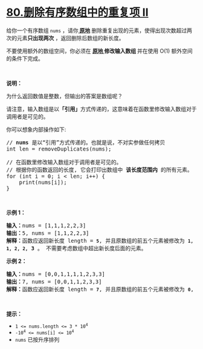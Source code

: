 # [80.删除有序数组中的重复项 II](https://leetcode.cn/problems/remove-duplicates-from-sorted-array-ii/)

<p>给你一个有序数组 <code>nums</code> ，请你<strong><a href="http://baike.baidu.com/item/%E5%8E%9F%E5%9C%B0%E7%AE%97%E6%B3%95" target="_blank"> 原地</a></strong> 删除重复出现的元素，使得出现次数超过两次的元素<strong>只出现两次</strong> ，返回删除后数组的新长度。</p>

<p>不要使用额外的数组空间，你必须在 <strong><a href="https://baike.baidu.com/item/%E5%8E%9F%E5%9C%B0%E7%AE%97%E6%B3%95" target="_blank">原地 </a>修改输入数组 </strong>并在使用 O(1) 额外空间的条件下完成。</p>

<p>&nbsp;</p>

<p><strong>说明：</strong></p>

<p>为什么返回数值是整数，但输出的答案是数组呢？</p>

<p>请注意，输入数组是以<strong>「引用」</strong>方式传递的，这意味着在函数里修改输入数组对于调用者是可见的。</p>

<p>你可以想象内部操作如下:</p>

<pre>
// <strong>nums</strong> 是以“引用”方式传递的。也就是说，不对实参做任何拷贝
int len = removeDuplicates(nums);

// 在函数里修改输入数组对于调用者是可见的。
// 根据你的函数返回的长度, 它会打印出数组中<strong> 该长度范围内</strong> 的所有元素。
for (int i = 0; i &lt; len; i++) {
&nbsp; &nbsp; print(nums[i]);
}
</pre>

<p>&nbsp;</p>

<p><strong>示例 1：</strong></p>

<pre>
<strong>输入：</strong>nums = [1,1,1,2,2,3]
<strong>输出：</strong>5, nums = [1,1,2,2,3]
<strong>解释：</strong>函数应返回新长度 length = <strong><code>5</code></strong>, 并且原数组的前五个元素被修改为 <strong><code>1, 1, 2, 2,</code></strong> <strong>3 </strong>。 不需要考虑数组中超出新长度后面的元素。
</pre>

<p><strong>示例 2：</strong></p>

<pre>
<strong>输入：</strong>nums = [0,0,1,1,1,1,2,3,3]
<strong>输出：</strong>7, nums = [0,0,1,1,2,3,3]
<strong>解释：</strong>函数应返回新长度 length = <strong><code>7</code></strong>, 并且原数组的前五个元素被修改为&nbsp;<strong><code>0</code></strong>, <strong>0</strong>, <strong>1</strong>, <strong>1</strong>, <strong>2</strong>, <strong>3</strong>, <strong>3 。</strong> 不需要考虑数组中超出新长度后面的元素。
</pre>

<p>&nbsp;</p>

<p><strong>提示：</strong></p>

<ul>
	<li><code>1 &lt;= nums.length &lt;= 3 * 10<sup>4</sup></code></li>
	<li><code>-10<sup>4</sup> &lt;= nums[i] &lt;= 10<sup>4</sup></code></li>
	<li><code>nums</code> 已按升序排列</li>
</ul>
